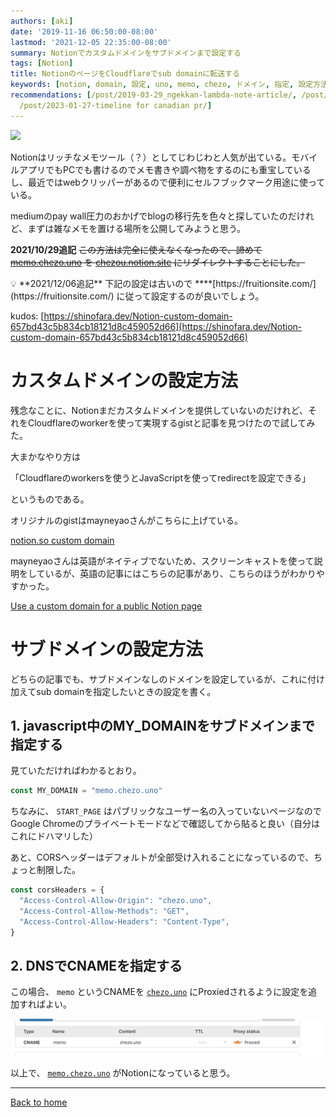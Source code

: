 ```yaml
---
authors: [aki]
date: '2019-11-16 06:50:00-08:00'
lastmod: '2021-12-05 22:35:00-08:00'
summary: Notionでカスタムドメインをサブドメインまで設定する
tags: [Notion]
title: NotionのページをCloudflareでsub domainに転送する
keywords: [notion, domain, 設定, uno, memo, chezo, ドメイン, 指定, 設定方法, カスタム]
recommendations: [/post/2019-03-29_ngekkan-lambda-note-article/, /post/2023-12-30-2023-year-in-review/,
  /post/2023-01-27-timeline for canadian pr/]
---
```


![](https://images.unsplash.com/photo-1512314889357-e157c22f938d?ixlib=rb-1.2.1&q=85&fm=jpg&crop=entropy&cs=srgb)

Notionはリッチなメモツール（？）としてじわじわと人気が出ている。モバイルアプリでもPCでも書けるのでメモ書きや調べ物をするのにも重宝しているし、最近ではwebクリッパーがあるので便利にセルフブックマーク用途に使っている。

mediumのpay wall圧力のおかげでblogの移行先を色々と探していたのだけれど、まずは雑なメモを置ける場所を公開してみようと思う。

**2021/10/29追記**
~~この方法は完全に使えなくなったので、諦めて [memo.chezo.uno](http://memo.chezo.uno) を [chezou.notion.site](http://chezou.notion.site) にリダイレクトすることにした。~~

<aside>
💡 **2021/12/06追記**
下記の設定は古いので ****[https://fruitionsite.com/](https://fruitionsite.com/) に従って設定するのが良いでしょう。

kudos: [https://shinofara.dev/Notion-custom-domain-657bd43c5b834cb18121d8c459052d66](https://shinofara.dev/Notion-custom-domain-657bd43c5b834cb18121d8c459052d66)

</aside>

# カスタムドメインの設定方法

残念なことに、Notionまだカスタムドメインを提供していないのだけれど、それをCloudflareのworkerを使って実現するgistと記事を見つけたので試してみた。

大まかなやり方は

「Cloudflareのworkersを使うとJavaScriptを使ってredirectを設定できる」

というものである。

オリジナルのgistはmayneyaoさんがこちらに上げている。

[notion.so custom domain](https://gist.github.com/mayneyao/b9fefc9625b76f70488e5d8c2a99315d)

mayneyaoさんは英語がネイティブでないため、スクリーンキャストを使って説明をしているが、英語の記事にはこちらの記事があり、こちらのほうがわかりやすかった。

[Use a custom domain for a public Notion page](https://notion-tricks.com/Use-a-custom-domain-for-a-public-Notion-page-c65c2475c520432e8bd87195edf7c464)

# サブドメインの設定方法

どちらの記事でも、サブドメインなしのドメインを設定しているが、これに付け加えてsub domainを指定したいときの設定を書く。

## 1. javascript中のMY_DOMAINをサブドメインまで指定する

見ていただければわかるとおり。

```jsx
const MY_DOMAIN = "memo.chezo.uno"
```

ちなみに、 `START_PAGE` はパブリックなユーザー名の入っていないページなのでGoogle Chromeのプライベートモードなどで確認してから貼ると良い（自分はこれにドハマリした）

あと、CORSヘッダーはデフォルトが全部受け入れることになっているので、ちょっと制限した。

```jsx
const corsHeaders = {
  "Access-Control-Allow-Origin": "chezo.uno",
  "Access-Control-Allow-Methods": "GET",
  "Access-Control-Allow-Headers": "Content-Type",
}
```

## 2. DNSでCNAMEを指定する

この場合、 `memo` というCNAMEを [`chezo.uno`](http://chezo.uno) にProxiedされるように設定を追加すればよい。

![](Untitled.png)

以上で、 [`memo.chezo.uno`](http://memo.chezo.uno) がNotionになっていると思う。

---

[Back to home](https://memo.chezo.uno/)